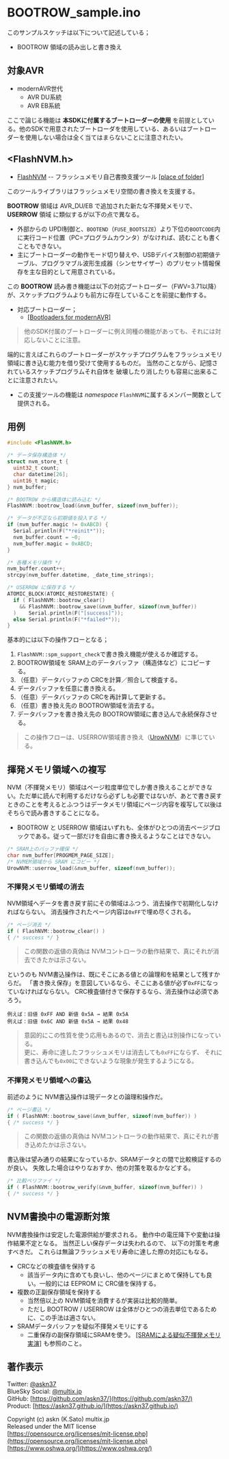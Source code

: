 # BOOTROW_sample.ino

このサンプルスケッチは以下について記述している；

- BOOTROW 領域の読み出しと書き換え

## 対象AVR

- modernAVR世代
  - AVR DU系統
  - AVR EB系統

ここで論じる機能は __本SDKに付属するブートローダーの使用__ を前提としている。他のSDKで用意されたブートローダを使用している、あるいはブートローダーを使用しない場合は全く当てはまらないことに注意されたい。

## \<FlashNVM.h\>

- [FlashNVM](https://github.com/askn37/askn37.github.io/wiki/FlashNVM) -- フラッシュメモリ自己書換支援ツール
[[place of folder]](https://github.com/askn37/MacroMicroAPI_lib/tree/main/src)

このツールライブラリはフラッシュメモリ空間の書き換えを支援する。

__BOOTROW__ 領域は AVR_DU/EB で追加された新たな不揮発メモリで、__USERROW__ 領域 に類似するが以下の点で異なる。

- 外部からの UPDI制御と、`BOOTEND`（`FUSE_BOOTSIZE`）より下位の`BOOTCODE`内に実行コード位置（PC=プログラムカウンタ）がなければ、読むことも書くこともできない。
- 主にブートローダーの動作モード切り替えや、USBデバイス制御の初期値テーブル、プログラマブル波形生成器（シンセサイザー）のプリセット情報保存を主な目的として用意されている。

この __BOOTROW__ 読み書き機能は以下の対応ブートローダー（FWV=3.71以降）が、スケッチプログラムよりも前方に存在していることを前提に動作する。

- 対応ブートローダー；
  - [[Bootloaders for modernAVR]](https://github.com/askn37/multix-zinnia-sdk-modernAVR/tree/main/bootloaders)

> 他のSDK付属のブートローダーに例え同種の機能があっても、それには対応しないことに注意。

端的に言えばこれらのブートローダーがスケッチプログラムをフラッシュメモリ領域に書き込む能力を借り受けて使用するものだ。
当然のことながら、記憶されているスケッチプログラムそれ自体を
破壊したり消したりも容易に出来ることに注意されたい。

- この支援ツールの機能は *namespace* `FlashNVM`に属するメンバー関数として提供される。

## 用例

```c
#include <FlashNVM.h>

/* データ保存構造体 */
struct nvm_store_t {
  uint32_t count;
  char datetime[26];
  uint16_t magic;
} nvm_buffer;

/* BOOTROW から構造体に読み込む */
FlashNVM::bootrow_load(&nvm_buffer, sizeof(nvm_buffer));

/* データが不正なら初期値を投入する */
if (nvm_buffer.magic != 0xABCD) {
  Serial.println(F("*reinit*"));
  nvm_buffer.count = ~0;
  nvm_buffer.magic = 0xABCD;
}

/* 各種メモリ操作 */
nvm_buffer.count++;
strcpy(nvm_buffer.datetime, _date_time_strings);

/* USERROW に保存する */
ATOMIC_BLOCK(ATOMIC_RESTORESTATE) {
  if ( FlashNVM::bootrow_clear()
    && FlashNVM::bootrow_save(&nvm_buffer, sizeof(nvm_buffer))
  )    Serial.println(F("[success]"));
  else Serial.println(F("*failed*"));
}
```

基本的には以下の操作フローとなる；

1. `FlashNVM::spm_support_check`で書き換え機能が使えるか確認する。
1. BOOTROW領域を SRAM上のデータバッファ（構造体など）にコピーする。
1. （任意）データバッファの CRCを計算／照合して検査する。
1. データバッファを任意に書き換える。
1. （任意）データバッファの CRCを再計算して更新する。
1. （任意）書き換え先の BOOTROW領域を消去する。
1. データバッファを書き換え先の BOOTROW領域に書き込んで永続保存させる。

> この操作フローは、USERROW領域書き換え（[UrowNVM](https://github.com/askn37/askn37.github.io/wiki/UrowNVM)）に準じている。

## 揮発メモリ領域への複写

NVM（不揮発メモリ）領域はページ粒度単位でしか書き換えることができない。ただ単に読んで利用するだけなら必ずしも必要ではないが、あとで書き戻すときのことを考えるとふつうはデータメモリ領域にページ内容を複写して以後はそちらで読み書きすることになる。

- BOOTROW と USERROW 領域はいずれも、全体がひとつの消去ページブロックである。従って一部だけを自由に書き換えるようなことはできない。

```c
/* SRAM上のバッファ確保 */
char nvm_buffer[PROGMEM_PAGE_SIZE];
/* NVMEM領域から SRAM にコピー */
UrowNVM::userrow_load(&nvm_buffer, sizeof(nvm_buffer));
```

### 不揮発メモリ領域の消去

NVM領域へデータを書き戻す前にその領域はふつう、消去操作で初期化しなければならない。
消去操作されたページ内容は`0xFF`で埋め尽くされる。

```c
/* ページ消去 */
if ( FlashNVM::bootrow_clear() )
{ /* success */ }
```

> この関数の返値の真偽は NVMコントローラの動作結果で、真にそれが消去できたかは示さない。

というのも NVM書込操作は、既にそこにある値との論理和を結果として残すからだ。
「書き換え保存」を意図しているなら、そこにある値が必ず`0xFF`になっていなければならない。
CRC検査値付きで保存するなら、消去操作は必須であろう。

```plain
例えば：旧値 0xFF AND 新値 0x5A → 結果 0x5A
例えば：旧値 0x6C AND 新値 0x5A → 結果 0x48
```

> 意図的にこの性質を使う応用もあるので、消去と書込は別操作になっている。\
> 更に、寿命に達したフラッシュメモリは消去しても`0xFF`にならず、
それに書き込んでも`0x00`にできないような現象が発生するようになる。

### 不揮発メモリ領域への書込

前述のように NVM書込操作は現データとの論理和操作だ。

```c
/* ページ書込 */
if ( FlashNVM::bootrow_save(&nvm_buffer, sizeof(nvm_buffer)) )
{ /* success */ }
```

> この関数の返値の真偽は NVMコントローラの動作結果で、真にそれが書き込めたかは示さない。

書込後は望み通りの結果になっているか、SRAMデータとの間で比較検証するのが良い。
失敗した場合はやりなおすか、他の対策を取るかなどする。

```c
/* 比較ベリファイ */
if ( FlashNVM::bootrow_verify(&nvm_buffer, sizeof(nvm_buffer)) )
{ /* success */ }
```

## NVM書換中の電源断対策

NVM書換操作は安定した電源供給が要求される。
動作中の電圧降下や変動は操作結果不定となる。
当然正しい保存データは失われるので、
以下の対策を考慮すべきだ。
これらは無論フラッシュメモリ寿命に達した際の対応にもなる。

- CRCなどの検査値を保持する
  - 該当データ内に含めても良いし、他のページにまとめて保持しても良い。一般的には EEPROM に CRC値を保持する。
- 複数の正副保存領域を保持する
  - 当然倍以上の NVM領域を消費するが実装は比較的簡単。
  - ただし BOOTROW / USERROW は全体がひとつの消去単位であるために、この手法は適さない。
- SRAMデータバッファを疑似不揮発メモリにする
  - 二重保存の副保存領域にSRAMを使う。
[[SRAMによる疑似不揮発メモリ実演]](https://github.com/askn37/MacroMicroAPI_lib/tree/main/examples/EEPROM%20and%20NVM/SRAM_persistent)
も参照のこと。

## 著作表示

Twitter: [@askn37](https://twitter.com/askn37) \
BlueSky Social: [@multix.jp](https://bsky.app/profile/multix.jp) \
GitHub: [https://github.com/askn37/](https://github.com/askn37/) \
Product: [https://askn37.github.io/](https://askn37.github.io/)

Copyright (c) askn (K.Sato) multix.jp \
Released under the MIT license \
[https://opensource.org/licenses/mit-license.php](https://opensource.org/licenses/mit-license.php) \
[https://www.oshwa.org/](https://www.oshwa.org/)
